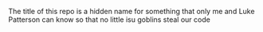 The title of this repo is a hidden name for something that only me and Luke Patterson can know so that no little isu goblins steal our code 

